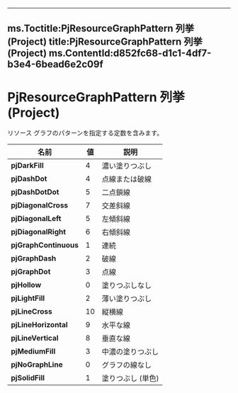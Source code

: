 

---
ms.Toctitle:PjResourceGraphPattern 列挙 (Project)
title:PjResourceGraphPattern 列挙 (Project)
ms.ContentId:d852fc68-d1c1-4df7-b3e4-6bead6e2c09f
---
# PjResourceGraphPattern 列挙 (Project)




リソース グラフのパターンを指定する定数を含みます。

|**名前**|**値**|**説明**|
|---|---|---|
|**pjDarkFill**|4|濃い塗りつぶし|
|**pjDashDot**|4|点線または破線|
|**pjDashDotDot**|5|二点鎖線|
|**pjDiagonalCross**|7|交差斜線|
|**pjDiagonalLeft**|5|左傾斜線|
|**pjDiagonalRight**|6|右傾斜線|
|**pjGraphContinuous**|1|連続|
|**pjGraphDash**|2|破線|
|**pjGraphDot**|3|点線|
|**pjHollow**|0|塗りつぶしなし|
|**pjLightFill**|2|薄い塗りつぶし|
|**pjLineCross**|10|縦横線|
|**pjLineHorizontal**|9|水平な線|
|**pjLineVertical**|8|垂直な線|
|**pjMediumFill**|3|中濃の塗りつぶし|
|**pjNoGraphLine**|0|グラフの線なし|
|**pjSolidFill**|1|塗りつぶし (単色)|




